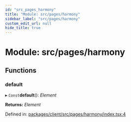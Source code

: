 ```yaml
---
id: "src_pages_harmony"
title: "Module: src/pages/harmony"
sidebar_label: "src/pages/harmony"
custom_edit_url: null
hide_title: true
---
```


# Module: src/pages/harmony

## Functions

### default

▸ `Const`**default**(): *Element*

**Returns:** *Element*

Defined in: [packages/client/src/pages/harmony/index.tsx:4](https://github.com/xr3ngine/xr3ngine/blob/7e8e151f1/packages/client/src/pages/harmony/index.tsx#L4)

